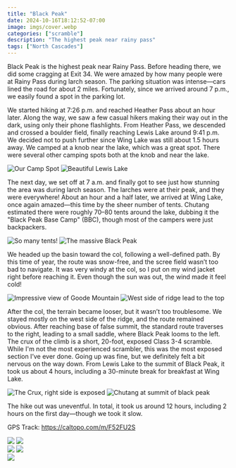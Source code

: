 ```yaml
---
title: "Black Peak"
date: 2024-10-16T18:12:52-07:00
image: imgs/cover.webp
categories: ["scramble"]
description: "The highest peak near rainy pass"
tags: ["North Cascades"]
---
```

Black Peak is the highest peak near Rainy Pass. Before heading there, we did some cragging at Exit 34. We were amazed by how many people were at Rainy Pass during larch season. The parking situation was intense—cars lined the road for about 2 miles. Fortunately, since we arrived around 7 p.m., we easily found a spot in the parking lot.

We started hiking at 7:26 p.m. and reached Heather Pass about an hour later. Along the way, we saw a few casual hikers making their way out in the dark, using only their phone flashlights. From Heather Pass, we descended and crossed a boulder field, finally reaching Lewis Lake around 9:41 p.m. We decided not to push further since Wing Lake was still about 1.5 hours away. We camped at a knob near the lake, which was a great spot. There were several other camping spots both at the knob and near the lake.

![Our Camp Spot](imgs/camp.webp) ![Beautiful Lewis Lake](imgs/lewis.webp)

The next day, we set off at 7 a.m. and finally got to see just how stunning the area was during larch season. The larches were at their peak, and they were everywhere! About an hour and a half later, we arrived at Wing Lake, once again amazed—this time by the sheer number of tents. Chutang estimated there were roughly 70–80 tents around the lake, dubbing it the "Black Peak Base Camp" (BBC), though most of the campers were just backpackers.

![So many tents!](imgs/tent.webp) ![The massive Black Peak](imgs/black.webp)

We headed up the basin toward the col, following a well-defined path. By this time of year, the route was snow-free, and the scree field wasn’t too bad to navigate. It was very windy at the col, so I put on my wind jacket right before reaching it. Even though the sun was out, the wind made it feel cold! 

![Impressive view of Goode Mountain](imgs/goode.webp) ![West side of ridge lead to the top](imgs/ridge.webp)

After the col, the terrain became looser, but it wasn’t too troublesome. We stayed mostly on the west side of the ridge, and the route remained obvious. After reaching base of false summit, the standard route traverses to the right, leading to a small saddle, where Black Peak looms to the left. The crux of the climb is a short, 20-foot, exposed Class 3-4 scramble. While I'm not the most experienced scrambler, this was the most exposed section I’ve ever done. Going up was fine, but we definitely felt a bit nervous on the way down. From Lewis Lake to the summit of Black Peak, it took us about 4 hours, including a 30-minute break for breakfast at Wing Lake.

![The Crux, right side is exposed](imgs/crux.webp) ![Chutang at summit of black peak](imgs/summit.webp)

The hike out was uneventful. In total, it took us around 12 hours, including 2 hours on the first day—though we took it slow.

GPS Track: https://caltopo.com/m/F52FU2S

![](imgs/p4.webp)  ![](imgs/p1.webp)  
![](imgs/p2.webp)  ![](imgs/p3.webp)   
![](imgs/map.webp)

